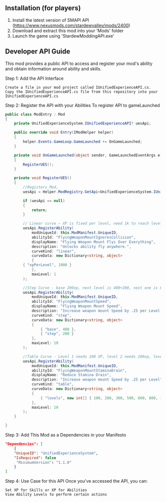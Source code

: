﻿
## Installation (for players)

1. Install the latest version of SMAPI API (https://www.nexusmods.com/stardewvalley/mods/2400)
2. Download and extract this mod into your 'Mods' folder
3. Launch the game using 'StardewModdingAPI.exe'

## Developer API Guide
This mod provides a public API to access and register your mod's ability and obtain information around ability and skills.

Step 1: Add the API Interface

    Create a file in your mod project called IUnifiedExperienceAPI.cs.
    Copy the IUnifiedExperienceAPI.cs file from this repository into your IUnifiedExperienceAPI.cs


Step 2: Register the API with your Abilities
To register API to gameLaunched
```csharp
public class ModEntry : Mod
{
    private UnifiedExperienceSystem.IUnifiedExperienceAPI? uesApi;  

    public override void Entry(IModHelper helper)
    {
        helper.Events.GameLoop.GameLaunched += OnGameLaunched;
    }

    private void OnGameLaunched(object sender, GameLaunchedEventArgs e)
    {
        RegisterUES();
    }

    private void RegisterUES()
    {
        //Registers Mod,
        uesApi = Helper.ModRegistry.GetApi<UnifiedExperienceSystem.IUnifiedExperienceAPI>("Darkmushu.UnifiedExperienceSystem");

        if (uesApi == null)
        {
            return;
        }

        // Linear curve — XP is fixed per level, need 1k to reach level 1, if level was set to 10, then need 10k xp to reach level 10.
        uesApi.RegisterAbility(
            modUniqueId: this.ModManifest.UniqueID,
            abilityId: "FlyingWeaponMountIgnoresCollision",
            displayName: "Flying Weapon Mount Flys Over Everything",
            description: "Unlocks ability fly anywhere.",
            curveKind: "linear",
            curveData: new Dictionary<string, object>
            {
        { "xpPerLevel", 1000 }
            },
            maxLevel: 1
        );

        //Step Curve - base 200xp, next level is 400+200, next one is 600+200... at level 10 it's 400+(10-1)*200 = 2200, total experience need to reach 10 is 13k xp
        uesApi.RegisterAbility(
            modUniqueId: this.ModManifest.UniqueID,
            abilityId: "FlyingWeaponMountSpeed",
            displayName: "Flying Weapon Mount Speed",
            description: "Increase weapon mount Speed by .25 per Level.",
            curveKind: "step",
            curveData: new Dictionary<string, object>
            {
                { "base", 400 },
                { "step", 200 }
            },
            maxLevel: 10
        );

        //Table Curve - Level 1 needs 100 XP, level 2 needs 200xp, level 3 need 300 xp, level 10 needs 1500xp, total xp to reach level 10 is 7300XP.
        uesApi.RegisterAbility(
            modUniqueId: this.ModManifest.UniqueID,
            abilityId: "FlyingWeaponMountStaminaDrain",
            displayName: "Reduce Stamina Drain",
            description: "Increase weapon mount Speed by .25 per Level",
            curveKind: "table",
            curveData: new Dictionary<string, object>
            {
                { "levels", new int[] { 100, 200, 300, 500, 600, 800, 1000, 1100, 1200, 1500 } }
            },
            maxLevel: 10
        );
    }

}
```
  
Step 3: Add This Mod as a Dependencies in your Manifesto
```json
"Dependencies": [
    {
    "UniqueID": "UnifiedExperienceSystem",
    "IsRequired": false
     "MinimumVersion": "1.1.0"
    }
]
```

Step 4: Use Case for this API
Once you've accessed the API, you can:

    Set XP for Skills or XP for Abilities
    View Ability Levels to perform certain actions
       